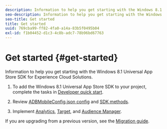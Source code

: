 ```yaml
---
description: Information to help you get starting with the Windows 8.1 Universal App Store SDK for Experience Cloud Solutions.
seo-description: Information to help you get starting with the Windows 8.1 Universal App Store SDK for Experience Cloud Solutions.
seo-title: Get started
title: Get started
uuid: 769cba99-ff82-4fa0-a14a-83b5f0495b04
exl-id: f1b04452-d1c3-4c8b-adc7-78b96bd67763
---
```

# Get started {#get-started}

Information to help you get starting with the Windows 8.1 Universal App Store SDK for Experience Cloud Solutions.

1. To add the Windows 8.1 Universal App Store SDK to your project, complete the tasks in [Developer quick start](/help/windows-appstore/c-getting-started/dev-qs.md).

1. Review [ADBMobileConfig.json config](/help/windows-appstore/c-configuration/c.json.md) and [SDK methods](/help/windows-appstore/c-configuration/methods.md).

1. Implement [Analytics](/help/windows-appstore/analytics/analytics.md), [Target](/help/windows-appstore/target/target-methods.md), and [Audience Manager](/help/windows-appstore/audiencemgmt/audience-manager-methods.md).

If you are upgrading from a previous version, see the [Migration guide](/help/windows-appstore/migration-v3.md).
